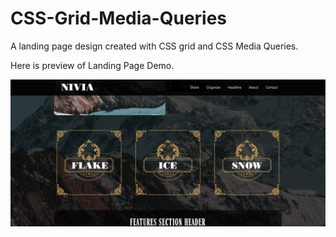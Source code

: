 # CSS-Grid-Media-Queries
A landing page design created with CSS grid and CSS Media Queries. 


Here is  preview of Landing Page Demo. 

<img src="Screenshot 2021-03-10 at 22.09.44.png">

